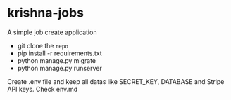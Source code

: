 # krishna-jobs

A simple job create application

- git clone the `repo`
- pip install -r requirements.txt
- python manage.py migrate
- python manage.py runserver

Create .env file and keep all datas like SECRET_KEY, DATABASE and Stripe API keys. Check env.md